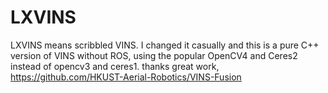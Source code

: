 # LXVINS
LXVINS means scribbled VINS. I changed it casually and this is a pure C++ version of VINS without ROS, using the popular OpenCV4 and Ceres2 instead of opencv3 and ceres1. thanks great work, https://github.com/HKUST-Aerial-Robotics/VINS-Fusion


